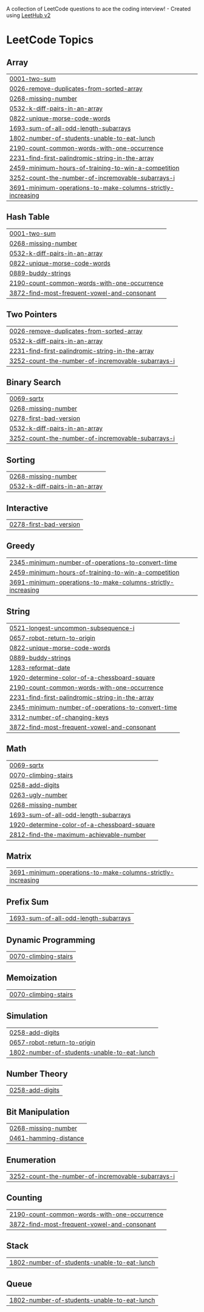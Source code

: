 A collection of LeetCode questions to ace the coding interview! - Created using [LeetHub v2](https://github.com/arunbhardwaj/LeetHub-2.0)
<!---LeetCode Topics Start-->
# LeetCode Topics
## Array
|  |
| ------- |
| [0001-two-sum](https://github.com/yoonseokham/go-leetcode/tree/master/0001-two-sum) |
| [0026-remove-duplicates-from-sorted-array](https://github.com/yoonseokham/go-leetcode/tree/master/0026-remove-duplicates-from-sorted-array) |
| [0268-missing-number](https://github.com/yoonseokham/go-leetcode/tree/master/0268-missing-number) |
| [0532-k-diff-pairs-in-an-array](https://github.com/yoonseokham/go-leetcode/tree/master/0532-k-diff-pairs-in-an-array) |
| [0822-unique-morse-code-words](https://github.com/yoonseokham/go-leetcode/tree/master/0822-unique-morse-code-words) |
| [1693-sum-of-all-odd-length-subarrays](https://github.com/yoonseokham/go-leetcode/tree/master/1693-sum-of-all-odd-length-subarrays) |
| [1802-number-of-students-unable-to-eat-lunch](https://github.com/yoonseokham/go-leetcode/tree/master/1802-number-of-students-unable-to-eat-lunch) |
| [2190-count-common-words-with-one-occurrence](https://github.com/yoonseokham/go-leetcode/tree/master/2190-count-common-words-with-one-occurrence) |
| [2231-find-first-palindromic-string-in-the-array](https://github.com/yoonseokham/go-leetcode/tree/master/2231-find-first-palindromic-string-in-the-array) |
| [2459-minimum-hours-of-training-to-win-a-competition](https://github.com/yoonseokham/go-leetcode/tree/master/2459-minimum-hours-of-training-to-win-a-competition) |
| [3252-count-the-number-of-incremovable-subarrays-i](https://github.com/yoonseokham/go-leetcode/tree/master/3252-count-the-number-of-incremovable-subarrays-i) |
| [3691-minimum-operations-to-make-columns-strictly-increasing](https://github.com/yoonseokham/go-leetcode/tree/master/3691-minimum-operations-to-make-columns-strictly-increasing) |
## Hash Table
|  |
| ------- |
| [0001-two-sum](https://github.com/yoonseokham/go-leetcode/tree/master/0001-two-sum) |
| [0268-missing-number](https://github.com/yoonseokham/go-leetcode/tree/master/0268-missing-number) |
| [0532-k-diff-pairs-in-an-array](https://github.com/yoonseokham/go-leetcode/tree/master/0532-k-diff-pairs-in-an-array) |
| [0822-unique-morse-code-words](https://github.com/yoonseokham/go-leetcode/tree/master/0822-unique-morse-code-words) |
| [0889-buddy-strings](https://github.com/yoonseokham/go-leetcode/tree/master/0889-buddy-strings) |
| [2190-count-common-words-with-one-occurrence](https://github.com/yoonseokham/go-leetcode/tree/master/2190-count-common-words-with-one-occurrence) |
| [3872-find-most-frequent-vowel-and-consonant](https://github.com/yoonseokham/go-leetcode/tree/master/3872-find-most-frequent-vowel-and-consonant) |
## Two Pointers
|  |
| ------- |
| [0026-remove-duplicates-from-sorted-array](https://github.com/yoonseokham/go-leetcode/tree/master/0026-remove-duplicates-from-sorted-array) |
| [0532-k-diff-pairs-in-an-array](https://github.com/yoonseokham/go-leetcode/tree/master/0532-k-diff-pairs-in-an-array) |
| [2231-find-first-palindromic-string-in-the-array](https://github.com/yoonseokham/go-leetcode/tree/master/2231-find-first-palindromic-string-in-the-array) |
| [3252-count-the-number-of-incremovable-subarrays-i](https://github.com/yoonseokham/go-leetcode/tree/master/3252-count-the-number-of-incremovable-subarrays-i) |
## Binary Search
|  |
| ------- |
| [0069-sqrtx](https://github.com/yoonseokham/go-leetcode/tree/master/0069-sqrtx) |
| [0268-missing-number](https://github.com/yoonseokham/go-leetcode/tree/master/0268-missing-number) |
| [0278-first-bad-version](https://github.com/yoonseokham/go-leetcode/tree/master/0278-first-bad-version) |
| [0532-k-diff-pairs-in-an-array](https://github.com/yoonseokham/go-leetcode/tree/master/0532-k-diff-pairs-in-an-array) |
| [3252-count-the-number-of-incremovable-subarrays-i](https://github.com/yoonseokham/go-leetcode/tree/master/3252-count-the-number-of-incremovable-subarrays-i) |
## Sorting
|  |
| ------- |
| [0268-missing-number](https://github.com/yoonseokham/go-leetcode/tree/master/0268-missing-number) |
| [0532-k-diff-pairs-in-an-array](https://github.com/yoonseokham/go-leetcode/tree/master/0532-k-diff-pairs-in-an-array) |
## Interactive
|  |
| ------- |
| [0278-first-bad-version](https://github.com/yoonseokham/go-leetcode/tree/master/0278-first-bad-version) |
## Greedy
|  |
| ------- |
| [2345-minimum-number-of-operations-to-convert-time](https://github.com/yoonseokham/go-leetcode/tree/master/2345-minimum-number-of-operations-to-convert-time) |
| [2459-minimum-hours-of-training-to-win-a-competition](https://github.com/yoonseokham/go-leetcode/tree/master/2459-minimum-hours-of-training-to-win-a-competition) |
| [3691-minimum-operations-to-make-columns-strictly-increasing](https://github.com/yoonseokham/go-leetcode/tree/master/3691-minimum-operations-to-make-columns-strictly-increasing) |
## String
|  |
| ------- |
| [0521-longest-uncommon-subsequence-i](https://github.com/yoonseokham/go-leetcode/tree/master/0521-longest-uncommon-subsequence-i) |
| [0657-robot-return-to-origin](https://github.com/yoonseokham/go-leetcode/tree/master/0657-robot-return-to-origin) |
| [0822-unique-morse-code-words](https://github.com/yoonseokham/go-leetcode/tree/master/0822-unique-morse-code-words) |
| [0889-buddy-strings](https://github.com/yoonseokham/go-leetcode/tree/master/0889-buddy-strings) |
| [1283-reformat-date](https://github.com/yoonseokham/go-leetcode/tree/master/1283-reformat-date) |
| [1920-determine-color-of-a-chessboard-square](https://github.com/yoonseokham/go-leetcode/tree/master/1920-determine-color-of-a-chessboard-square) |
| [2190-count-common-words-with-one-occurrence](https://github.com/yoonseokham/go-leetcode/tree/master/2190-count-common-words-with-one-occurrence) |
| [2231-find-first-palindromic-string-in-the-array](https://github.com/yoonseokham/go-leetcode/tree/master/2231-find-first-palindromic-string-in-the-array) |
| [2345-minimum-number-of-operations-to-convert-time](https://github.com/yoonseokham/go-leetcode/tree/master/2345-minimum-number-of-operations-to-convert-time) |
| [3312-number-of-changing-keys](https://github.com/yoonseokham/go-leetcode/tree/master/3312-number-of-changing-keys) |
| [3872-find-most-frequent-vowel-and-consonant](https://github.com/yoonseokham/go-leetcode/tree/master/3872-find-most-frequent-vowel-and-consonant) |
## Math
|  |
| ------- |
| [0069-sqrtx](https://github.com/yoonseokham/go-leetcode/tree/master/0069-sqrtx) |
| [0070-climbing-stairs](https://github.com/yoonseokham/go-leetcode/tree/master/0070-climbing-stairs) |
| [0258-add-digits](https://github.com/yoonseokham/go-leetcode/tree/master/0258-add-digits) |
| [0263-ugly-number](https://github.com/yoonseokham/go-leetcode/tree/master/0263-ugly-number) |
| [0268-missing-number](https://github.com/yoonseokham/go-leetcode/tree/master/0268-missing-number) |
| [1693-sum-of-all-odd-length-subarrays](https://github.com/yoonseokham/go-leetcode/tree/master/1693-sum-of-all-odd-length-subarrays) |
| [1920-determine-color-of-a-chessboard-square](https://github.com/yoonseokham/go-leetcode/tree/master/1920-determine-color-of-a-chessboard-square) |
| [2812-find-the-maximum-achievable-number](https://github.com/yoonseokham/go-leetcode/tree/master/2812-find-the-maximum-achievable-number) |
## Matrix
|  |
| ------- |
| [3691-minimum-operations-to-make-columns-strictly-increasing](https://github.com/yoonseokham/go-leetcode/tree/master/3691-minimum-operations-to-make-columns-strictly-increasing) |
## Prefix Sum
|  |
| ------- |
| [1693-sum-of-all-odd-length-subarrays](https://github.com/yoonseokham/go-leetcode/tree/master/1693-sum-of-all-odd-length-subarrays) |
## Dynamic Programming
|  |
| ------- |
| [0070-climbing-stairs](https://github.com/yoonseokham/go-leetcode/tree/master/0070-climbing-stairs) |
## Memoization
|  |
| ------- |
| [0070-climbing-stairs](https://github.com/yoonseokham/go-leetcode/tree/master/0070-climbing-stairs) |
## Simulation
|  |
| ------- |
| [0258-add-digits](https://github.com/yoonseokham/go-leetcode/tree/master/0258-add-digits) |
| [0657-robot-return-to-origin](https://github.com/yoonseokham/go-leetcode/tree/master/0657-robot-return-to-origin) |
| [1802-number-of-students-unable-to-eat-lunch](https://github.com/yoonseokham/go-leetcode/tree/master/1802-number-of-students-unable-to-eat-lunch) |
## Number Theory
|  |
| ------- |
| [0258-add-digits](https://github.com/yoonseokham/go-leetcode/tree/master/0258-add-digits) |
## Bit Manipulation
|  |
| ------- |
| [0268-missing-number](https://github.com/yoonseokham/go-leetcode/tree/master/0268-missing-number) |
| [0461-hamming-distance](https://github.com/yoonseokham/go-leetcode/tree/master/0461-hamming-distance) |
## Enumeration
|  |
| ------- |
| [3252-count-the-number-of-incremovable-subarrays-i](https://github.com/yoonseokham/go-leetcode/tree/master/3252-count-the-number-of-incremovable-subarrays-i) |
## Counting
|  |
| ------- |
| [2190-count-common-words-with-one-occurrence](https://github.com/yoonseokham/go-leetcode/tree/master/2190-count-common-words-with-one-occurrence) |
| [3872-find-most-frequent-vowel-and-consonant](https://github.com/yoonseokham/go-leetcode/tree/master/3872-find-most-frequent-vowel-and-consonant) |
## Stack
|  |
| ------- |
| [1802-number-of-students-unable-to-eat-lunch](https://github.com/yoonseokham/go-leetcode/tree/master/1802-number-of-students-unable-to-eat-lunch) |
## Queue
|  |
| ------- |
| [1802-number-of-students-unable-to-eat-lunch](https://github.com/yoonseokham/go-leetcode/tree/master/1802-number-of-students-unable-to-eat-lunch) |
<!---LeetCode Topics End-->